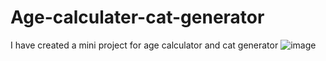 # Age-calculater-cat-generator
I have created a mini project for age calculator and cat generator
![image](https://user-images.githubusercontent.com/68031934/129852281-53a103a1-7b19-4d72-abbd-587f8ec9cd1d.png)
